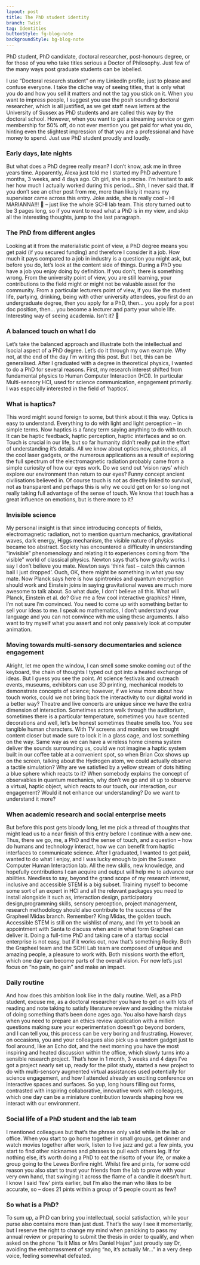 ```yaml
---
layout: post
title: The PhD student identity
branch: Twist
tag: Identities
buttonStyle: fg-blog-note
backgroundStyle: bg-blog-note
---
```


PhD student, PhD candidate, doctoral researcher, post-honours degree, or for those of you who take titles serious a Doctor of Philosophy. Just few of the many ways post graduate students can be labelled.
<!-- excerpt-end -->
I use “Doctoral research student” on my LinkedIn profile, just to please and confuse everyone. I take the cliche way of seeing titles, that is only what you do and how you sell it matters and not the tag you stick on it. When you want to impress people, I suggest you use the posh sounding doctoral researcher, which is all justified, as we get staff news letters at the University of Sussex as PhD students and are called this way by the doctoral school. However, when you want to get a streaming service or gym membership for 50% off, do not ever mention you get paid for what you do, hinting even the slightest impression of that you are a professional and have money to spend. Just use PhD student proudly and loudly. 

### Early days, late nights

But what does a PhD degree really mean? I don’t know, ask me in three years time. Apparently, Alexa just told me I started my PhD adventure 1 months, 3 weeks, and 4 days ago. Oh girl, she is precise. I’m hesitant to ask her how much I actually worked during this period… Shh, I never said that. If you don’t see an other post from me, more than likely it means my supervisor came across this entry. Joke aside, she is really cool &#8211; HI MARIANNA!!! 👋 &#8211; just like the whole SCHI lab team. 
This story turned out to be 3 pages long, so if you want to read what a PhD is in my view, and skip all the interesting thoughts, jump to the last paragraph.

### The PhD from different angles

Looking at it from the materialistic point of view, a PhD degree means you get paid (if you secured funding) and therefore I consider it a job. How much it pays compared to a job in industry is a question you might ask, but before you do, let’s look at the content side of things. During a PhD you have a job you enjoy doing by definition. If you don’t, there is something wrong. From the university point of view, you are still learning, your contributions to the field might or might not be valuable asset for the community. From a particular lecturers point of view, if you like the student life, partying, drinking, being with other university attendees, you first do an undergraduate degree, then you apply for a PhD, then… you apply for a post doc position, then… you become a lecturer and party your whole life. Interesting way of seeing academia. Isn’t it? 🍻 

### A balanced touch on what I do

Let’s take the balanced approach and illustrate both the intellectual and Isocial aspect of a PhD degree. Let’s do it through my own example. Why not, at the end of the day I’m writing this post. But I bet, this can be generalised. After I graduated with a degree in theoretical physics, I wanted to do a PhD for several reasons. First, my research interest shifted from fundamental physics to Human Computer Interaction (HCI). In particular Multi-sensory HCI, used for science communication, engagement primarily. I was especially interested in the field of ‘haptics’. 

### What is haptics?

This word might sound foreign to some, but think about it this way. Optics is easy to understand. Everything to do with light and light perception &#8211; in simple terms. Now haptics is a fancy term saying anything to do with touch. It can be haptic feedback, haptic perception, haptic interfaces and so on. Touch is crucial in our life, but so far humanity didn’t really put in the effort of understanding it’s details. All we know about optics now, photonics, all the cool laser gadgets, or the numerous applications as a result of exploring the full spectrum of the electromagnetic radiation probably came from a simple curiosity of how our eyes work. Do we send out ‘vision rays’ which explore our environment than return to our eyes? Funny concept ancient civilisations believed in. Of course touch is not as directly linked to survival, not as transparent and perhaps this is why we could get on for so long not really taking full advantage of the sense of touch. We know that touch has a great influence on emotions, but is there more to it? 

### Invisible science

My personal insight is that since introducing concepts of fields, electromagnetic radiation, not to mention quantum mechanics, gravitational waves, dark energy, Higgs mechanism, the visible nature of physics became too abstract. Society has encountered a difficulty in understanding “invisible” phenomenology and relating it to experiences coming from “the visible” world of classical physics. 
Newton says that’s how gravity works. I say I don’t believe you mate. Newton says ‘think fast &#8211; catch this cannon ball I just dropped’. Ouch, OK, there might be something in what you say mate. Now Planck says here is how spintronics and quantum encryption should work and Einstein joins in saying gravitational waves are much more awesome to talk about. So what dude, I don’t believe all this. What will Planck, Einstein et al. do? Give me a few cool interactive graphics? Hmm, I’m not sure I’m convinced. You need to come up with something better to sell your ideas to me. I speak no mathematics, I don’t understand your language and you can not convince with me using these arguments. I also want to try myself what you assert and not only passively look at computer animation.  

### Moving towards multi-sensory documentaries and science engagement

Alright, let me open the window, I can smell some smoke coming out of the keyboard, the chain of thoughts I typed out got into a heated exchange of ideas. But I guess you see the point. At science festivals and outreach events, museums, exhibitors can use 3D printing, mechanical models to demonstrate concepts of science; however, if we knew more about how touch works, could we not bring back the interactivity to our digital world in a better way? Theatre and live concerts are unique since we have the extra dimension of interaction. Sometimes actors walk through the auditorium, sometimes there is a particular temperature, sometimes you have scented decorations and well, let’s be honest sometimes theatre smells too. You see tangible human characters. With TV screens and monitors we brought content closer but made sure to lock it in a glass cage, and lost something on the way. Same way as we can have a wireless home cinema system deliver the sounds surrounding us, could we not imagine a haptic system built in our coffee table at a convenient spot, so when Brian Cox shows up on the screen, talking about the Hydrogen atom, we could actually observe a tactile simulation? Why are we satisfied by a yellow stream of dots hitting a blue sphere which reacts to it? When somebody explains the concept of observables in quantum mechanics, why don’t we go and sit up to observe a virtual, haptic object, which reacts to our touch, our interaction, our engagement? Would it not enhance our understanding? Do we want to understand it more?

### When academic research and social enterprise meets

But before this post gets bloody long, let me pick a thread of thoughts that might lead us to a near finish of this entry before I continue with a new one. Thus, there we go, me, a PhD and the sense of touch, and a question &#8211; how do humans and technology interact, how we can benefit from haptic interfaces to communicate science. After I graduated, I wanted to get paid, wanted to do what I enjoy, and I was lucky enough to join the Sussex Computer Human Interaction lab. All the new skills, new knowledge, and hopefully contributions I can acquire and output will help me to advance our abilities. Needless to say, beyond the grand scope of my research interest, inclusive and accessible STEM is a big subset. Training myself to become some sort of an expert in HCI and all the relevant packages you need to install alongside it such as, interaction design, participatory design,programming skills, sensory perception, project management, research methodology should also contribute to the success of the Grapheel Midas branch. Remember? King Midas, the golden touch. Accessible STEM is still on the wishlist of many, and I’m yet to book an appointment with Santa to discuss when and in what form Grapheel can deliver it. Doing a full-time PhD and taking care of a startup social enterprise is not easy, but if it works out, now that’s something Rocky. Both the Grapheel team and the SCHI Lab team are composed of unique and amazing people, a pleasure to work with. Both missions worth the effort, which one day can become parts of the overall vision. For now let’s just focus on “no pain, no gain” and make an impact. 

### Daily routine

And how does this ambition look like in the daily routine. Well, as a PhD student, excuse me, as a doctoral researcher you have to get on with lots of reading and note taking to satisfy literature review and avoiding the mistake of doing something that’s been done ages ago. You also have harsh days when you need to prepare an ethics review application with a million questions making sure your experimentation doesn’t go beyond borders, and I can tell you, this process can be very boring and frustrating. However, on occasions, you and your colleagues also pick up a random gadget just to fool around, like an Echo dot, and the next morning you have the most inspiring and heated discussion within the office, which slowly turns into a sensible research project. That’s how in 1 month, 3 weeks and 4 days I’ve got a project nearly set up, ready for the pilot study, started a new project to do with multi-sensory augmented virtual assistances used potentially for science engagement, and how I attended already an exciting conference on interactive spaces and surfaces. So yup, long hours filling out forms, contrasted with inspiring collaborative, innovative work with colleagues, which one day can be a miniature contribution towards shaping how we interact with our environment. 

### Social life of a PhD student and the lab team

I mentioned colleagues but that’s the phrase only valid while in the lab or office. When you start to go home together in small groups, get dinner and watch movies together after work, listen to live jazz and get a few pints, you start to find other nicknames and phrases to pull each others leg. If for nothing else, it’s worth doing a PhD to eat the risotto of your life, or make a group going to the Lewes Bonfire night. Whilst fire and pints, for some odd reason you also start to trust your friends from the lab to prove with your very own hand, that swinging it across the flame of a candle it doesn’t hurt. I know I said ‘few’ pints earlier, but I’m also the man who likes to be accurate, so &#8211; does 21 pints within a group of 5 people count as few? 

### So what is a PhD?

To sum up, a PhD can bring you intellectual, social satisfaction, while your purse also contains more than just dust. That’s the way I see it momentarily, but I reserve the right to change my mind when panicking to pass my annual review or preparing to submit the thesis in order to qualify, and when asked on the phone “Is it Miss or Mrs Daniel Hajas” just proudly say Dr, avoiding the embarrassment of saying “no, it’s actually Mr…” in a very deep voice, feeling somewhat defeated. 
